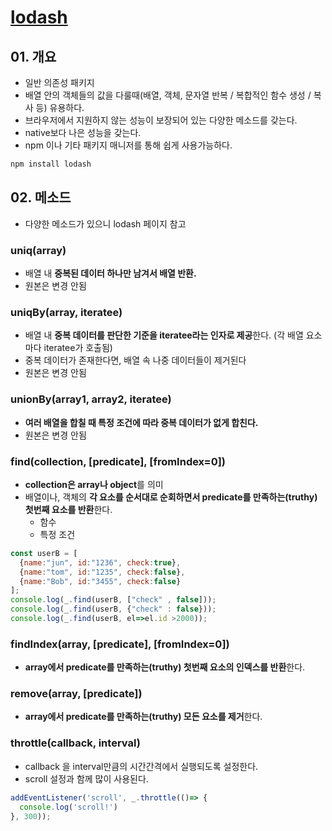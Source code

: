 # [lodash](https://lodash.com/docs/) 

## 01. 개요

- 일반 의존성 패키지
- 배열 안의 객체들의 값을 다룰때(배열, 객체, 문자열 반복 / 복합적인 함수 생성 / 복사 등) 유용하다.
- 브라우저에서 지원하지 않는 성능이 보장되어 있는 다양한 메소드를 갖는다.
- native보다 나은 성능을 갖는다.
- npm 이나 기타 패키지 매니저를 통해 쉽게 사용가능하다.

```bash
npm install lodash
```

## 02. 메소드

- 다양한 메소드가 있으니 lodash 페이지 참고

### uniq(array)

- 배열 내 **중복된 데이터 하나만 남겨서 배열 반환.**
- 원본은 변경 안됨

### uniqBy(array, iteratee)

- 배열 내 **중복 데이터를 판단한 기준을 iteratee라는 인자로 제공**한다. (각 배열 요소마다 iteratee가 호출됨)
- 중복 데이터가 존재한다면, 배열 속 나중 데이터들이 제거된다
- 원본은 변경 안됨

### unionBy(array1, array2, iteratee)

- **여러 배열을 합칠 때 특정 조건에 따라 중복 데이터가 없게 합친다.**
- 원본은 변경 안됨

### find(collection, [predicate], [fromIndex=0])

- **collection은 array나 object**를 의미
- 배열이나, 객체의 **각 요소를 순서대로 순회하면서 predicate를 만족하는(truthy) 첫번째 요소를 반환**한다.
  - 함수
  - 특정 조건

```js
const userB = [
  {name:"jun", id:"1236", check:true}, 
  {name:"tom", id:"1235", check:false}, 
  {name:"Bob", id:"3455", check:false}
];
console.log(_.find(userB, ["check" , false]));
console.log(_.find(userB, {"check" : false}));
console.log(_.find(userB, el=>el.id >2000));
```

### findIndex(array, [predicate], [fromIndex=0])

- **array에서 predicate를 만족하는(truthy) 첫번째 요소의 인덱스를 반환**한다.

### remove(array, [predicate])

- **array에서 predicate를 만족하는(truthy) 모든 요소를 제거**한다.

### throttle(callback, interval)

- callback 을 interval만큼의 시간간격에서 실행되도록 설정한다.
- scroll 설정과 함께 많이 사용된다.

```js
addEventListener('scroll', _.throttle(()=> {
  console.log('scroll!')
}, 300));
```